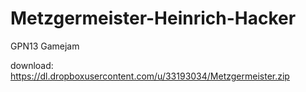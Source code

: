 Metzgermeister-Heinrich-Hacker
==============================

GPN13 Gamejam

download:
https://dl.dropboxusercontent.com/u/33193034/Metzgermeister.zip

